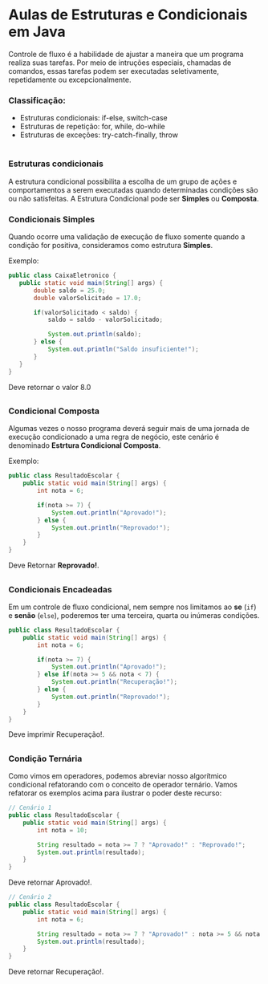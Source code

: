 # Aulas de Estruturas e Condicionais em Java

Controle de fluxo é a habilidade de ajustar
a maneira que um programa realiza suas tarefas.
Por meio de intruções especiais, chamadas de comandos,
essas tarefas podem ser executadas seletivamente, repetidamente ou excepcionalmente.

### Classificação:
 - Estruturas condicionais: if-else, switch-case
 - Estruturas de repetição: for, while, do-while
 - Estruturas de exceções: try-catch-finally, throw

 #

 ### Estruturas condicionais

 A estrutura condicional possibilita a escolha de um grupo de ações e comportamentos a serem executadas quando determinadas condições são ou não satisfeitas. A Estrutura Condicional pode ser <strong>Simples</strong> ou <strong>Composta</strong>.

 ### Condicionais Simples

 Quando ocorre uma validação de execução de fluxo somente quando a condição for positiva, consideramos como estrutura <strong>Simples</strong>.

 Exemplo:

 ```java
 public class CaixaEletronico {
    public static void main(String[] args) {
        double saldo = 25.0;
        double valorSolicitado = 17.0;

        if(valorSolicitado < saldo) {
            saldo = saldo - valorSolicitado;

            System.out.println(saldo);
        } else {
            System.out.println("Saldo insuficiente!");
        }
    }
}
```
Deve retornar o valor 8.0

##

### Condicional Composta

Algumas vezes o nosso programa deverá seguir mais de uma jornada de execução condicionado a uma regra de negócio, este cenário é denominado <strong>Estrtura Condicional Composta</strong>.

Exemplo: 

```java
public class ResultadoEscolar {
    public static void main(String[] args) {
        int nota = 6;

        if(nota >= 7) {
            System.out.println("Aprovado!");
        } else {
            System.out.println("Reprovado!");
        }
    }
}
```

Deve Retornar <strong>Reprovado!</strong>.

##

### Condicionais Encadeadas

Em um controle de fluxo condicional, nem sempre nos limitamos ao <strong>se</strong> (``if``) e <strong>senão</strong> (``else``), poderemos ter uma terceira, quarta ou inúmeras condições.

```java
public class ResultadoEscolar {
    public static void main(String[] args) {
        int nota = 6;

        if(nota >= 7) {
            System.out.println("Aprovado!");
        } else if(nota >= 5 && nota < 7) {
            System.out.println("Recuperação!");
        } else {
            System.out.println("Reprovado!");
        }
    }
}
```

Deve imprimir Recuperação!.

##

### Condição Ternária

Como vimos em operadores, podemos abreviar nosso algorítmico condicional refatorando com o conceito de operador ternário. Vamos refatorar os exemplos acima para ilustrar o poder deste recurso: 

```java
// Cenário 1
public class ResultadoEscolar {
    public static void main(String[] args) {
        int nota = 10;

        String resultado = nota >= 7 ? "Aprovado!" : "Reprovado!";
        System.out.println(resultado);
    }
}
```

Deve retornar Aprovado!.

```java
// Cenário 2
public class ResultadoEscolar {
    public static void main(String[] args) {
        int nota = 6;

        String resultado = nota >= 7 ? "Aprovado!" : nota >= 5 && nota < 7 ? "Recuperação!" : "Reprovado!";
        System.out.println(resultado);
    }
}
```

Deve retornar Recuperação!.

